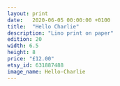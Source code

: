 ```yaml
---
layout: print
date:   2020-06-05 00:00:00 +0100
title:  "Hello Charlie"
description: "Lino print on paper"
edition: 20
width: 6.5
height: 8
price: "£12.00"
etsy_id: 631887488
image_name: Hello-Charlie
---
```

